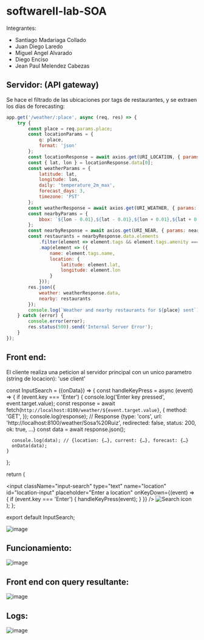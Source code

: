 # softwareII-lab-SOA

Integrantes:

+ Santiago Madariaga Collado
+ Juan Diego Laredo
+ Miguel Angel Alvarado
+ Diego Enciso
+ Jean Paul Melendez Cabezas



## Servidor: (API gateway)

Se hace el filtrado de las ubicaciones por tags de restaurantes, y se extraen los dias de forecasting:

```javascript
app.get('/weather/:place', async (req, res) => {
    try {
        const place = req.params.place;
        const locationParams = {
            q: place,
            format: 'json'
        };
        const locationResponse = await axios.get(URI_LOCATION, { params: locationParams });
        const { lat, lon } = locationResponse.data[0];
        const weatherParams = {
            latitude: lat,
            longitude: lon,
            daily: 'temperature_2m_max',
            forecast_days: 3,
            timezone: 'PST'
        };
        const weatherResponse = await axios.get(URI_WEATHER, { params: weatherParams });
        const nearbyParams = {
            bbox: `${lon - 0.01},${lat - 0.01},${lon + 0.01},${lat + 0.01}`
        };
        const nearbyResponse = await axios.get(URI_NEAR, { params: nearbyParams });
        const restaurants = nearbyResponse.data.elements
            .filter(element => element.tags && element.tags.amenity === 'restaurant')
            .map(element => ({
                name: element.tags.name,
                location: {
                    latitude: element.lat,
                    longitude: element.lon
                }
            }));
        res.json({
            weather: weatherResponse.data,
            nearby: restaurants
        });
        console.log(`Weather and nearby restaurants for ${place} sent`);
    } catch (error) {
        console.error(error);
        res.status(500).send('Internal Server Error');
    }
});
```

## Front end:

El cliente realiza una peticion al servidor principal con un unico parametro (string de locacion):
'use client'

const InputSearch = ({onData}) => {
  const handleKeyPress = async (event) => {
    if (event.key === 'Enter') {
      console.log('Enter key pressed', event.target.value);
      const response = await fetch(`http://localhost:8100/weather/${event.target.value}`, {
        method: 'GET',
      });
      console.log(response); // Response {type: 'cors', url: 'http://localhost:8100/weather/Sosa%20Ruiz', redirected: false, status: 200, ok: true, …}
      const data = await response.json();

      console.log(data); // {location: {…}, current: {…}, forecast: {…}
      onData(data);
    }
  };

  return (
    <div className="input input-search-container">
      <input
        className="input-search"
        type="text"
        name="location"
        id="location-input"
        placeholder="Enter a location"
        onKeyDown={(event) => {
          if (event.key === 'Enter') {
            handleKeyPress(event);
          }
        }}
      /> 
      <img src="/lupa.png" alt="Search icon" />
    </div>
  );
};

export default InputSearch;


![image](https://github.com/loaspra/softwareII-lab-SOA/assets/40249960/e291e96a-e364-476d-bc2b-320f2bb6fa3b)


## Funcionamiento:

![image](https://github.com/loaspra/softwareII-lab-SOA/assets/40249960/bbbe6d55-e149-4795-97b6-8e806fedeb08)

## Front end con query resultante:

![image](https://github.com/loaspra/softwareII-lab-SOA/assets/40249960/60421b51-d56a-4f0e-8018-fb8c06b05090)

## Logs:

![image](https://github.com/loaspra/softwareII-lab-SOA/assets/40249960/92942cd5-32b3-4b36-a4b6-5965f762e4a3)

